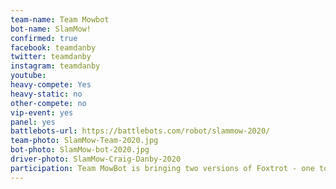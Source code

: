 ```yaml
---
team-name: Team Mowbot
bot-name: SlamMow!
confirmed: true
facebook: teamdanby
twitter: teamdanby
instagram: teamdanby
youtube:
heavy-compete: Yes
heavy-static: no
other-compete: no
vip-event: yes
panel: yes
battlebots-url: https://battlebots.com/robot/slammow-2020/
team-photo: SlamMow-Team-2020.jpg
bot-photo: SlamMow-bot-2020.jpg
driver-photo: SlamMow-Craig-Danby-2020
participation: Team MowBot is bringing two versions of Foxtrot - one to fight in the heavyweight arena and another to show! You can also hear about Foxtrot in a panel discussion and meet the team at the Ruckus VIP Fundraiser!
---
```

